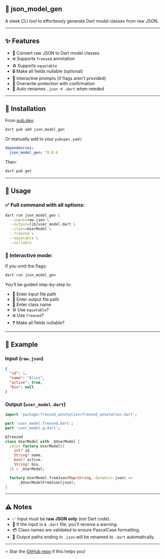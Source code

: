 ## 🧬 json\_model\_gen

A sleek CLI tool to effortlessly generate Dart model classes from raw JSON.

---

## ✨ Features

- 🔄 Convert raw JSON to Dart model classes
- ❄️ Supports `freezed` annotation
- ♻️ Supports `equatable`
- 🔒 Make all fields nullable (optional)
- 💬 Interactive prompts (if flags aren't provided)
- 🛑 Overwrite protection with confirmation
- 📁 Auto-renames `.json` → `.dart` when needed

---

## 🚀 Installation

From [pub.dev](https://pub.dev/packages/json_model_gen):

```bash
dart pub add json_model_gen
```

Or manually add to your `pubspec.yaml`:

```yaml
dependencies:
  json_model_gen: ^0.0.6
```

Then:

```bash
dart pub get
```

---

## 🔧 Usage

### ✅ Full command with all options:

```bash
dart run json_model_gen \
  --input=raw.json \
  --output=lib/user_model.dart \
  --class=UserModel \
  --freezed \
  --equatable \
  --nullable
```

### 🧠 Interactive mode:

If you omit the flags:

```bash
dart run json_model_gen
```

You’ll be guided step-by-step to:

- 📅 Enter input file path
- 📄 Enter output file path
- 🧪 Enter class name
- ⚙️ Use `equatable`?
- ❄️ Use `freezed`?
- ❓ Make all fields nullable?

---

## 📌 Example

### Input (`raw.json`)

```json
{
  "id": 1,
  "name": "Alice",
  "active": true,
  "bio": null
}
```

### Output (`user_model.dart`)

```dart
import 'package:freezed_annotation/freezed_annotation.dart';

part 'user_model.freezed.dart';
part 'user_model.g.dart';

@freezed
class UserModel with _$UserModel {
  const factory UserModel({
    int? id,
    String? name,
    bool? active,
    String? bio,
  }) = _UserModel;

  factory UserModel.fromJson(Map<String, dynamic> json) =>
      _$UserModelFromJson(json);
}
```

---

## ⚠️ Notes

- ✅ Input must be **raw JSON only** (not Dart code).
- 📄 If the input is a `.dart` file, you'll receive a warning.
- 💳 Class names are validated to ensure PascalCase formatting.
- 📌 Output paths ending in `.json` will be renamed to `.dart` automatically.

---

️⭐ Star the [GitHub repo](https://github.com/Raagull100/json_model_gen) if this helps you!

